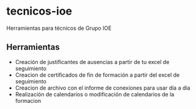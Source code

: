 # tecnicos-ioe
Herramientas para técnicos de Grupo IOE

## Herramientas
- Creación de justificantes de ausencias a partir de tu excel de seguimiento
- Creacion de certificados de fin de formación a partir del excel de seguimiento
- Creacion de archivo con el informe de conexiones para usar día a día
- Realización de calendarios o modificación de calendarios de la formacion


